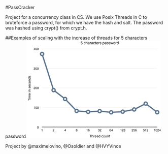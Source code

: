 #PassCracker

Project for a concurrency class in CS. We use Posix Threads in C to bruteforce a password, for which we have the hash and salt. The password was hashed using crypt() from crypt.h.

##Examples of scaling with the increase of threads for 5 characters password
![chart for 5 chars](5chars.png)

Project by @maximelovino, @Osoldier and @HVYVince

